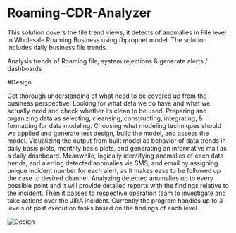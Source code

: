 # Roaming-CDR-Analyzer
This solution covers the file trend views, it detects of anomalies in  File level in Wholesale Roaming Business using fbprophet model.
The solution includes daily business file trends.


Analysis trends of Roaming file, system rejections & generate alerts / dashboards

#Design

Get thorough understanding of what need to be covered up from the business perspective.
Looking for what data we do have and what we actually need and check whether its clean to be used.
Preparing and organizing data as selecting, cleansing, constructing, integrating, & formatting for data modeling.
Choosing what modeling techniques should we applied and generate test design, build the model, and assess the model.
Visualizing the output from built model as behavior of data trends in daily basis plots, monthly basis plots, and generating an informative mail as a daily dashboard.
Meanwhile, logically identifying anomalies of each data trends, and alerting detected anomalies via SMS, and email by assigning unique incident number for each alert, as it makes ease to be followed up the case to desired channel.
Analyzing detected anomalies up to every possible point and it will provide detailed reports with the findings relative to the incident. Then it passes to respective operation team to investigate and take actions over the JIRA incident.
Currently the program handles up to 3 levels of post execution tasks based on the findings of each level.

![Design](https://user-images.githubusercontent.com/45252446/182174688-9f44d925-4508-451f-ba70-bc108831553b.JPG)

